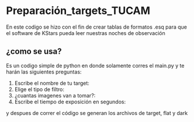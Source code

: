 # Preparación_targets_TUCAM
En este codigo se hizo con el fin de crear tablas de formatos .esq para que el software de KStars pueda leer nuestras noches de observación

## ¿como se usa?
Es un codigo simple de python en donde solamente corres el main.py y te harán las siguientes preguntas:

1. Escribe el nombre de tu target:
2. Elige el tipo de filtro:
3. ¿cuantas imagenes van a tomar?:
4. Escribe el tiempo de exposición en segundos:

y despues de correr el código se generan los archivos de target, flat y dark
